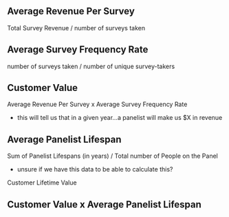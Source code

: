 ## Average Revenue Per Survey
Total Survey Revenue / number of surveys taken

## Average Survey Frequency Rate
number of surveys taken / number of unique survey-takers

## Customer Value
Average Revenue Per Survey x Average Survey Frequency Rate
* this will tell us that in a given year…a panelist will make us $X in revenue

## Average Panelist Lifespan
Sum of Panelist Lifespans (in years) / Total number of People on the Panel
* unsure if we have this data to be able to calculate this?

Customer Lifetime Value
## Customer Value x Average Panelist Lifespan